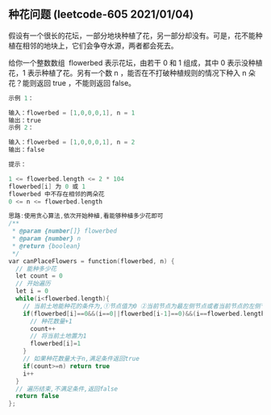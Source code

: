 ## 种花问题 (leetcode-605 2021/01/04)

假设有一个很长的花坛，一部分地块种植了花，另一部分却没有。可是，花不能种植在相邻的地块上，它们会争夺水源，两者都会死去。

给你一个整数数组  flowerbed 表示花坛，由若干 0 和 1 组成，其中 0 表示没种植花，1 表示种植了花。另有一个数 n ，能否在不打破种植规则的情况下种入 n 朵花？能则返回 true ，不能则返回 false。

```h
示例 1：

输入：flowerbed = [1,0,0,0,1], n = 1
输出：true
示例 2：

输入：flowerbed = [1,0,0,0,1], n = 2
输出：false

提示：

1 <= flowerbed.length <= 2 * 104
flowerbed[i] 为 0 或 1
flowerbed 中不存在相邻的两朵花
0 <= n <= flowerbed.length

```

```h
思路:使用贪心算法,依次开始种植,看能够种植多少花即可
/**
 * @param {number[]} flowerbed
 * @param {number} n
 * @return {boolean}
 */
var canPlaceFlowers = function(flowerbed, n) {
  // 能种多少花
  let count = 0
  // 开始遍历
  let i = 0
  while(i<flowerbed.length){
    // 当前土地能种花的条件为,①节点值为0 ②当前节点为最左侧节点或者当前节点的左侧节点为0 ③当前节点为最右侧节点或者当前节点的右侧节点为0,当三种条件都满足时,表示该土地可以种花
    if(flowerbed[i]==0&&(i==0||flowerbed[i-1]==0)&&(i==flowerbed.length-1||flowerbed[i+1]==0)){
      // 种花数量+1
      count++
      // 将当前土地置为1
      flowerbed[i]=1
    }
    // 如果种花数量大于n,满足条件返回true
    if(count>=n) return true
    i++
  }
  // 遍历结束,不满足条件,返回false
  return false
};
```